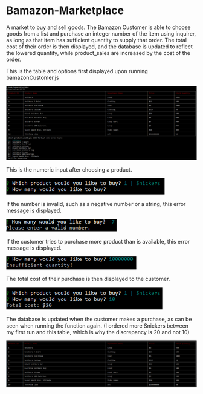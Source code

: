 # Bamazon-Marketplace
A market to buy and sell goods. The Bamazon Customer is able to choose goods from a list and purchase an integer number of the item using inquirer, as long as that item has sufficient quantity to supply that order. The total cost of their order is then displayed, and the database is updated to reflect the lowered quantity, while product_sales are increased by the cost of the order.

This is the table and options first displayed upon running bamazonCustomer.js

![initialScreen Example](assets/screenshots/initialScreen.PNG)

This is the numeric input after choosing a product.

![afterChoice Example](assets/screenshots/afterChoice.PNG)

If the number is invalid, such as a negative number or a string, this error message is displayed.

![error1 Example](assets/screenshots/error1.PNG)

If the customer tries to purchase more product than is available, this error message is displayed.

![error2 Example](assets/screenshots/error2.PNG)

The total cost of their purchase is then displayed to the customer.

![afterNumber Example](assets/screenshots/afterNumber.PNG)

The database is updated when the customer makes a purchase, as can be seen when running the function again. 
(I ordered more Snickers between my first run and this table, which is why the discrepancy is 20 and not 10)

![newTable Example](assets/screenshots/newTable.PNG)

